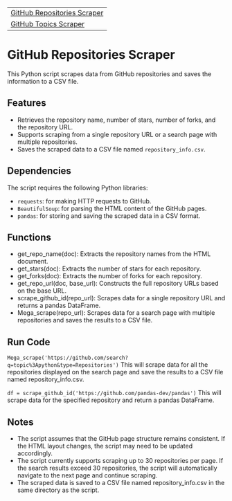 <table>
  <tr>
      <td><a href="#GitHub-Repository-Scraper">GitHub Repositories Scraper</a></td>
  </tr>
  <tr>
      <td><a href="#GitHub-Topic-Scraper">GitHub Topics Scraper</a></td>
  </tr>
</table>

# GitHub Repositories Scraper

This Python script scrapes data from GitHub repositories and saves the information to a CSV file.

## Features

- Retrieves the repository name, number of stars, number of forks, and the repository URL.
- Supports scraping from a single repository URL or a search page with multiple repositories.
- Saves the scraped data to a CSV file named `repository_info.csv`.

## Dependencies

The script requires the following Python libraries:

- `requests`: for making HTTP requests to GitHub.
- `BeautifulSoup`: for parsing the HTML content of the GitHub pages.
- `pandas`: for storing and saving the scraped data in a CSV format.

## Functions

- get_repo_name(doc): Extracts the repository names from the HTML document.
- get_stars(doc): Extracts the number of stars for each repository.
- get_forks(doc): Extracts the number of forks for each repository.
- get_repo_url(doc, base_url): Constructs the full repository URLs based on the base URL.
- scrape_github_id(repo_url): Scrapes data for a single repository URL and returns a pandas DataFrame.
- Mega_scrape(repo_url): Scrapes data for a search page with multiple repositories and saves the results to a CSV file.

## Run Code

``Mega_scrape('https://github.com/search?q=topic%3Apython&type=Repositories')``
This will scrape data for all the repositories displayed on the search page and save the results to a CSV file named repository_info.csv.

``df = scrape_github_id('https://github.com/pandas-dev/pandas')``
This will scrape data for the specified repository and return a pandas DataFrame.

## Notes

- The script assumes that the GitHub page structure remains consistent. If the HTML layout changes, the script may need to be updated accordingly.
- The script currently supports scraping up to 30 repositories per page. If the search results exceed 30 repositories, the script will automatically navigate to the next       page and continue scraping.
- The scraped data is saved to a CSV file named repository_info.csv in the same directory as the script.
